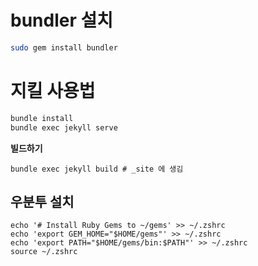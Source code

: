 # bundler 설치

``` sh
sudo gem install bundler
```

# 지킬 사용법

```bash
bundle install
bundle exec jekyll serve
```

**빌드하기**
```
bundle exec jekyll build # _site 에 생김
```

## 우분투 설치

```
echo '# Install Ruby Gems to ~/gems' >> ~/.zshrc
echo 'export GEM_HOME="$HOME/gems"' >> ~/.zshrc
echo 'export PATH="$HOME/gems/bin:$PATH"' >> ~/.zshrc
source ~/.zshrc
```